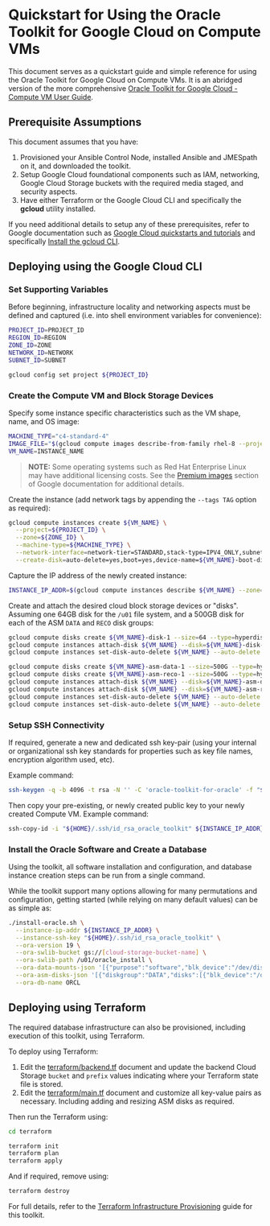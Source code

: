 # Quickstart for Using the Oracle Toolkit for Google Cloud on Compute VMs

This document serves as a quickstart guide and simple reference for using the Oracle Toolkit for Google Cloud on Compute VMs. It is an abridged version of the more comprehensive [Oracle Toolkit for Google Cloud - Compute VM User Guide](compute-vm-user-guide.md).

## Prerequisite Assumptions

This document assumes that you have:

1. Provisioned your Ansible Control Node, installed Ansible and JMESpath on it, and downloaded the toolkit.
1. Setup Google Cloud foundational components such as IAM, networking, Google Cloud Storage buckets with the required media staged, and security aspects.
1. Have either Terraform or the Google Cloud CLI and specifically the **gcloud** utility installed.

If you need additional details to setup any of these prerequisites, refer to Google documentation such as [Google Cloud quickstarts and tutorials](https://cloud.google.com/docs/tutorials) and specifically [Install the gcloud CLI](https://cloud.google.com/sdk/docs/install).

## Deploying using the Google Cloud CLI

### Set Supporting Variables

Before beginning, infrastructure locality and networking aspects must be defined and captured (i.e. into shell environment variables for convenience):

```bash
PROJECT_ID=PROJECT_ID
REGION_ID=REGION
ZONE_ID=ZONE
NETWORK_ID=NETWORK
SUBNET_ID=SUBNET

gcloud config set project ${PROJECT_ID}
```

### Create the Compute VM and Block Storage Devices

Specify some instance specific characteristics such as the VM shape, name, and OS image:

```bash
MACHINE_TYPE="c4-standard-4"
IMAGE_FILE="$(gcloud compute images describe-from-family rhel-8 --project=rhel-cloud --format json | jq -r '.selfLink')"
VM_NAME=INSTANCE_NAME
```

> **NOTE:** Some operating systems such as Red Hat Enterprise Linux may have additional licensing costs. See the [Premium images](https://cloud.google.com/compute/disks-image-pricing?hl=en#section-1) section of Google documentation for additional details.

Create the instance (add network tags by appending the `--tags TAG` option as required):

```bash
gcloud compute instances create ${VM_NAME} \
  --project=${PROJECT_ID} \
  --zone=${ZONE_ID} \
  --machine-type=${MACHINE_TYPE} \
  --network-interface=network-tier=STANDARD,stack-type=IPV4_ONLY,subnet=${SUBNET_ID} \
  --create-disk=auto-delete=yes,boot=yes,device-name=${VM_NAME}-boot-disk,image=${IMAGE_FILE},mode=rw,provisioned-iops=3300,provisioned-throughput=290,size=64G,type=hyperdisk-balanced
```

Capture the IP address of the newly created instance:

```bash
INSTANCE_IP_ADDR=$(gcloud compute instances describe ${VM_NAME} --zone=${ZONE_ID} --format="value(networkInterfaces[0].networkIP)")
```

Create and attach the desired cloud block storage devices or "disks". Assuming one 64GB disk for the `/u01` file system, and a 500GB disk for each of the ASM `DATA` and `RECO` disk groups:

```bash
gcloud compute disks create ${VM_NAME}-disk-1 --size=64 --type=hyperdisk-balanced --provisioned-iops=3300 --provisioned-throughput=290 --zone=${ZONE_ID}
gcloud compute instances attach-disk ${VM_NAME} --disk=${VM_NAME}-disk-1 --device-name=oracle-disk-1 --zone=${ZONE_ID}
gcloud compute instances set-disk-auto-delete ${VM_NAME} --auto-delete --disk=${VM_NAME}-disk-1 --zone=${ZONE_ID}

gcloud compute disks create ${VM_NAME}-asm-data-1 --size=500G --type=hyperdisk-balanced --provisioned-iops=3300 --provisioned-throughput=290 --zone=${ZONE_ID}
gcloud compute disks create ${VM_NAME}-asm-reco-1 --size=500G --type=hyperdisk-balanced --provisioned-iops=3300 --provisioned-throughput=290 --zone=${ZONE_ID}
gcloud compute instances attach-disk ${VM_NAME} --disk=${VM_NAME}-asm-data-1 --device-name=oracle-asm-data-1 --zone=${ZONE_ID}
gcloud compute instances attach-disk ${VM_NAME} --disk=${VM_NAME}-asm-reco-1 --device-name=oracle-asm-reco-1 --zone=${ZONE_ID}
gcloud compute instances set-disk-auto-delete ${VM_NAME} --auto-delete --disk=${VM_NAME}-asm-data-1 --zone=${ZONE_ID}
gcloud compute instances set-disk-auto-delete ${VM_NAME} --auto-delete --disk=${VM_NAME}-asm-reco-1 --zone=${ZONE_ID}
```

### Setup SSH Connectivity

If required, generate a new and dedicated ssh key-pair (using your internal or organizational ssh key standards for properties such as key file names, encryption algorithm used, etc).

Example command:

```bash
ssh-keygen -q -b 4096 -t rsa -N '' -C 'oracle-toolkit-for-oracle' -f "${HOME}/.ssh/id_rsa_oracle_toolkit" <<<y
```

Then copy your pre-existing, or newly created public key to your newly created Compute VM. Example command:

```bash
ssh-copy-id -i "${HOME}/.ssh/id_rsa_oracle_toolkit" ${INSTANCE_IP_ADDR}
```

### Install the Oracle Software and Create a Database

Using the toolkit, all software installation and configuration, and database instance creation steps can be run from a single command.

While the toolkit support many options allowing for many permutations and configuration, getting started (while relying on many default values) can be as simple as:

```bash
./install-oracle.sh \
  --instance-ip-addr ${INSTANCE_IP_ADDR} \
  --instance-ssh-key "${HOME}/.ssh/id_rsa_oracle_toolkit" \
  --ora-version 19 \
  --ora-swlib-bucket gs://[cloud-storage-bucket-name] \
  --ora-swlib-path /u01/oracle_install \
  --ora-data-mounts-json '[{"purpose":"software","blk_device":"/dev/disk/by-id/google-oracle-disk-1","name":"u01","fstype":"xfs","mount_point":"/u01","mount_opts":"nofail"}]' \
  --ora-asm-disks-json '[{"diskgroup":"DATA","disks":[{"blk_device":"/dev/disk/by-id/google-oracle-asm-data-1","name":"DATA1"}]},{"diskgroup":"RECO","disks":[{"blk_device":"/dev/disk/by-id/google-oracle-asm-reco-1","name":"RECO1"}]}]' \
  --ora-db-name ORCL
```

## Deploying using Terraform

The required database infrastructure can also be provisioned, including execution of this toolkit, using Terraform.

To deploy using Terraform:

1. Edit the [terraform/backend.tf](../terraform/backend.tf) document and update the backend Cloud Storage `bucket` and `prefix` values indicating where your Terraform state file is stored.
2. Edit the [terraform/main.tf](../terraform/main.tf) document and customize all key-value pairs as necessary. Including adding and resizing ASM disks as required.

Then run the Terraform using:

```bash
cd terraform

terraform init
terraform plan
terraform apply
```

And if required, remove using:

```bash
terraform destroy
```

For full details, refer to the [Terraform Infrastructure Provisioning](../terraform/README.md) guide for this toolkit.
